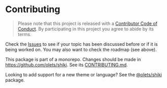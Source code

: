 # Contributing

> Please note that this project is released with a [Contributor Code of Conduct](CODE_OF_CONDUCT.md). By participating in this project you agree to abide by its terms.

Check the [Issues](https://github.com/olets/shiki/issues) to see if your topic has been discussed before or if it is being worked on. You may also want to check the roadmap (see above).

This package is part of a monorepo. Changes should be made in https://github.com/olets/shiki. See its [CONTRIBUTING.md](https://github.com/olets/shiki/blob/main/CONTRIBUTING.md).

Looking to add support for a new theme or language? See the [@olets/shiki](https://github.com/olets/shiki/tree/main/packages/shiki) package.
